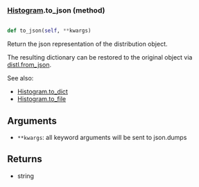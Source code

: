 ### [Histogram](Histogram.md).to_json (method)


```py

def to_json(self, **kwargs)

```



Return the json representation of the distribution object.

The resulting dictionary can be restored to the original object
via [distl.from_json](distl.from_json.md).

See also:

* [Histogram.to_dict](Histogram.to_dict.md)
* [Histogram.to_file](Histogram.to_file.md)

Arguments
---------
* `**kwargs`: all keyword arguments will be sent to json.dumps

Returns
--------
* string

